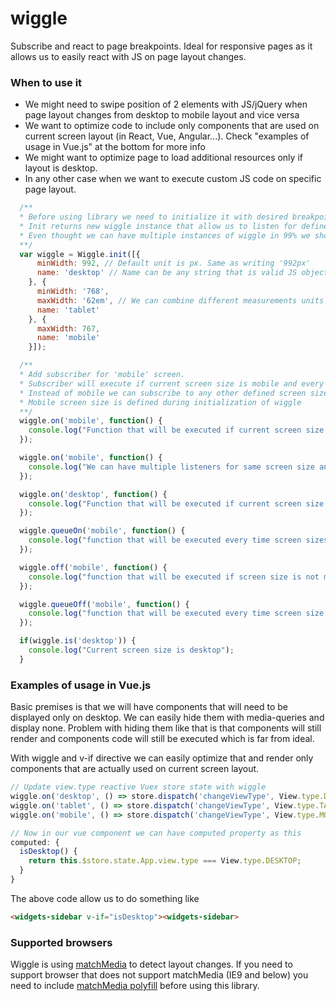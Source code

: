 # wiggle

Subscribe and react to page breakpoints.
Ideal for responsive pages as it allows us to easily react with JS on page layout changes.

### When to use it

- We might need to swipe position of 2 elements with JS/jQuery when page layout changes from desktop to mobile layout and vice versa
- We want to optimize code to include only components that are used on current screen layout (in React, Vue, Angular...). Check "examples of usage in Vue.js" at the bottom for more info
- We might want to optimize page to load additional resources only if layout is desktop.
- In any other case when we want to execute custom JS code on specific page layout.


```javascript
  /**
  * Before using library we need to initialize it with desired breakpoint.
  * Init returns new wiggle instance that allow us to listen for defined screens definitions
  * Even thought we can have multiple instances of wiggle in 99% we should have only one instance.
  **/
  var wiggle = Wiggle.init([{
      minWidth: 992, // Default unit is px. Same as writing '992px'
      name: 'desktop' // Name can be any string that is valid JS object property name and it have to be unique for each screen.
    }, {
      minWidth: '768',
      maxWidth: '62em', // We can combine different measurements units but it does not mean we should!
      name: 'tablet'
    }, {
      maxWidth: 767,
      name: 'mobile'
    }]);

  /**
  * Add subscriber for 'mobile' screen.
  * Subscriber will execute if current screen size is mobile and every time we switch from some other screens size to mobile.
  * Instead of mobile we can subscribe to any other defined screen size like 'desktop' or 'tablet'
  * Mobile screen size is defined during initialization of wiggle
  **/
  wiggle.on('mobile', function() {
    console.log("Function that will be executed if current screen size is mobile and every time screen sizes switches to mobile");
  });

  wiggle.on('mobile', function() {
    console.log("We can have multiple listeners for same screen size and each will be executed.");
  });

  wiggle.on('desktop', function() {
    console.log("Function that will be executed if current screen size is mobile and every time screen sizes switches to mobile.");
  });

  wiggle.queueOn('mobile', function() {
    console.log("function that will be executed every time screen sizes switches to mobile size");
  });

  wiggle.off('mobile', function() {
    console.log("function that will be executed if screen size is not mobile and every time screen size stops being mobile");
  });

  wiggle.queueOff('mobile', function() {
    console.log("function that will be executed every time screen size stops being mobile");
  });

  if(wiggle.is('desktop')) {
    console.log("Current screen size is desktop");
  }
```

### Examples of usage in Vue.js

Basic premises is that we will have components that will need to be displayed only on desktop.
We can easily hide them with media-queries and display none. Problem with hiding them like that is that components will
still render and components code will still be executed which is far from ideal.

With wiggle and v-if directive we can easily optimize that and render only components that are actually used on current screen layout.

```javascript
// Update view.type reactive Vuex store state with wiggle
wiggle.on('desktop', () => store.dispatch('changeViewType', View.type.DESKTOP));
wiggle.on('tablet', () => store.dispatch('changeViewType', View.type.TABLET));
wiggle.on('mobile', () => store.dispatch('changeViewType', View.type.MOBILE));

// Now in our vue component we can have computed property as this
computed: {
  isDesktop() {
    return this.$store.state.App.view.type === View.type.DESKTOP;
  }
}
```

The above code allow us to do something like


```html
<widgets-sidebar v-if="isDesktop"><widgets-sidebar>
```


### Supported browsers

Wiggle is using [matchMedia](https://developer.mozilla.org/en-US/docs/Web/API/Window/matchMedia) to detect layout changes.
If you need to support browser that does not support matchMedia (IE9 and below) you need to include [matchMedia polyfill](https://github.com/paulirish/matchMedia.js) before using this library.

